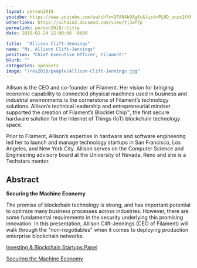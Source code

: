 ```yaml
---
layout: person2018
youtube: https://www.youtube.com/watch?v=3FA84bOAgKc&list=PL0D_unzx1KXhvrIzPl1j0mrihgq44nGOh&index=12&t=0s
otherlinks: https://xchain2.docsend.com/view/tj3wf7p
permalink: person2018/:title
date: 2018-02-24 12:00:00 -0600

title:  "Allison Clift-Jennings"
name: "Ms. Allison Clift-Jennings"
position: "Chief Executive Officer, Filament!"
blurb: ""
categories: speakers
image: "/res2018/people/Allison-Clift-Jennings.jpg"
---
```

Allison is the CEO and co-founder of Filament. Her vision for bringing economic capability to connected physical machines used in business and industrial environments is the cornerstone of Filament’s technology solutions. Allison’s technical leadership and entrepreneurial mindset supported the creation of Filament’s Blocklet Chip™, the first secure hardware solution for the Internet of Things (IoT) blockchain technology space.

Prior to Filament, Allison’s expertise in hardware and software engineering led her to launch and manage technology startups in San Francisco, Los Angeles, and New York City. Allison serves on the Computer Science and Engineering advisory board at the University of Nevada, Reno and she is a Techstars mentor.

## Abstract

**Securing the Machine Economy**

The promise of blockchain technology is strong, and has important potential to optimize many business processes across industries.  However, there are some fundamental requirements in the security underlying this promising innovation.  In this presentation, Allison Clift-Jennings (CEO of Filament) will walk through the "non-negotiables" when it comes to deploying production enterprise blockchain networks.

<a href="https://www.youtube.com/watch?v=k1rqEup29yY&list=PL0D_unzx1KXhvrIzPl1j0mrihgq44nGOh&index=14&t=16s">Investing & Blockchain Startups Panel
  
<a href="https://www.youtube.com/watch?v=3FA84bOAgKc&index=11&list=PL0D_unzx1KXhvrIzPl1j0mrihgq44nGOh">Securing the Machine Economy
